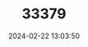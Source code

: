 ---
title: "33379"
category: "Dryobalanops keithii"
draft: false
date: 2024-02-22 13:03:50
languages:
  Malay: ["Kapur Gumpait"]
---